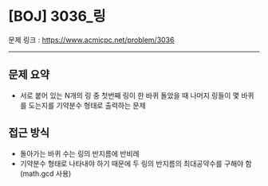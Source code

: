 # [BOJ] 3036_링

문제 링크 : https://www.acmicpc.net/problem/3036

-----------------
## 문제 요약
  - 서로 붙어 있는 N개의 링 중 첫번째 링이 한 바퀴 돌았을 때 나머지 링들이 몇 바퀴를 도는지를 기약분수 형태로 출력하는 문제

## 접근 방식
  - 돌아가는 바퀴 수는 링의 반지름에 반비례
  - 기약분수 형태로 나타내야 하기 때문에 두 링의 반지름의 최대공약수를 구해야 함 (math.gcd 사용)
